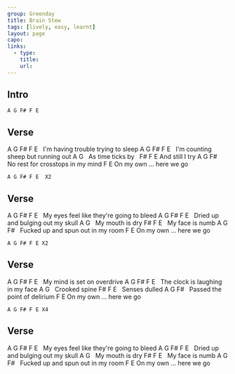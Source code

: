 ```yaml
---
group: Greenday
title: Brain Stew
tags: [lively, easy, learnt]
layout: page
capo: 
links: 
  - type: 
    title: 
    url: 
---
```


## Intro

```chordpro
A G F# F E
```

## Verse

A                G                  F# F E
&nbsp; I'm having trouble trying to sleep
A               G                   F# F E
&nbsp; I'm counting sheep but running out
A               G
&nbsp; As time ticks by
&nbsp; F#          F E
And still I try
A                G            F#
&nbsp; No rest for crosstops in my mind
F             E
On my own ... here we go

```chordpro
A G F# F E  X2
```

## Verse

A                   G                      F# F E
&nbsp; My eyes feel like they're going to bleed
A                G            F#    F E
&nbsp; Dried up and bulging out my skull
A               G
&nbsp; My mouth is dry
F#           F    E
&nbsp; My face is numb
A                G             F#
&nbsp; Fucked up and spun out in my room
F             E
On my own ... here we go

```chordpro
A G F# F E X2
```

## Verse

A               G           F# F E
&nbsp; My mind is set on overdrive
A               G             F#   F E
&nbsp; The clock is laughing in my face
A              G
&nbsp; Crooked spine
F#       F      E
&nbsp; Senses dulled
A                  G         F#
&nbsp; Passed the point of delirium
F             E
On my own ... here we go

```chordpro
A G F# F E X4
```

## Verse

A                   G                      F# F E
&nbsp; My eyes feel like they're going to bleed
A                G            F#    F E
&nbsp; Dried up and bulging out my skull
A               G
&nbsp; My mouth is dry
F#           F    E
&nbsp; My face is numb
A                G             F#
&nbsp; Fucked up and spun out in my room
F             E
On my own ... here we go
